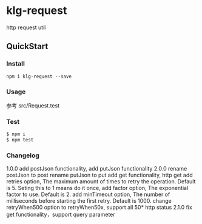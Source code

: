 # klg-request
http request util

## QuickStart

### Install

```
npm i klg-request --save
```

### Usage

参考 src/Request.test

### Test

```bash
$ npm i
$ npm test
```

### Changelog
1.0.0 add postJson functionality, add putJson functionality
2.0.0
    rename postJson to post
    rename putJson to put
    add get functionality, http get
    add retries option, The maximum amount of times to retry the operation. Default is 5. Seting this to 1 means do it once,
    add factor option, The exponential factor to use. Default is 2.
    add minTimeout option, The number of milliseconds before starting the first retry. Default is 1000.
    change retryWhen500 option to retryWhen50x, support all 50* http status
2.1.0 fix get functionality，support query parameter
